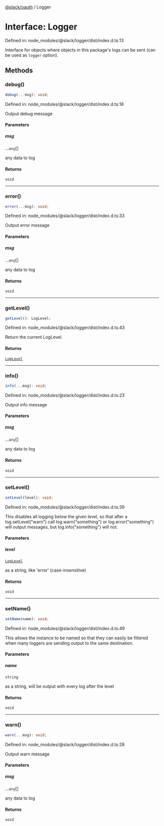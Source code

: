 [@slack/oauth](../index.md) / Logger

# Interface: Logger

Defined in: node\_modules/@slack/logger/dist/index.d.ts:13

Interface for objects where objects in this package's logs can be sent (can be used as `logger` option).

## Methods

### debug()

```ts
debug(...msg): void;
```

Defined in: node\_modules/@slack/logger/dist/index.d.ts:18

Output debug message

#### Parameters

##### msg

...`any`[]

any data to log

#### Returns

`void`

***

### error()

```ts
error(...msg): void;
```

Defined in: node\_modules/@slack/logger/dist/index.d.ts:33

Output error message

#### Parameters

##### msg

...`any`[]

any data to log

#### Returns

`void`

***

### getLevel()

```ts
getLevel(): LogLevel;
```

Defined in: node\_modules/@slack/logger/dist/index.d.ts:43

Return the current LogLevel.

#### Returns

[`LogLevel`](../enumerations/LogLevel.md)

***

### info()

```ts
info(...msg): void;
```

Defined in: node\_modules/@slack/logger/dist/index.d.ts:23

Output info message

#### Parameters

##### msg

...`any`[]

any data to log

#### Returns

`void`

***

### setLevel()

```ts
setLevel(level): void;
```

Defined in: node\_modules/@slack/logger/dist/index.d.ts:39

This disables all logging below the given level, so that after a log.setLevel("warn") call log.warn("something")
or log.error("something") will output messages, but log.info("something") will not.

#### Parameters

##### level

[`LogLevel`](../enumerations/LogLevel.md)

as a string, like 'error' (case-insensitive)

#### Returns

`void`

***

### setName()

```ts
setName(name): void;
```

Defined in: node\_modules/@slack/logger/dist/index.d.ts:49

This allows the instance to be named so that they can easily be filtered when many loggers are sending output
to the same destination.

#### Parameters

##### name

`string`

as a string, will be output with every log after the level

#### Returns

`void`

***

### warn()

```ts
warn(...msg): void;
```

Defined in: node\_modules/@slack/logger/dist/index.d.ts:28

Output warn message

#### Parameters

##### msg

...`any`[]

any data to log

#### Returns

`void`
